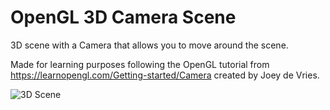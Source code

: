 # OpenGL 3D Camera Scene

3D scene with a Camera that allows you to move around the scene. 

Made for learning purposes following the OpenGL tutorial from https://learnopengl.com/Getting-started/Camera created by Joey de Vries.

![3D Scene](3DScene.gif)
